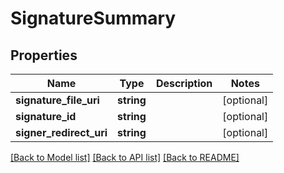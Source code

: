 # SignatureSummary

## Properties
Name | Type | Description | Notes
------------ | ------------- | ------------- | -------------
**signature_file_uri** | **string** |  | [optional] 
**signature_id** | **string** |  | [optional] 
**signer_redirect_uri** | **string** |  | [optional] 

[[Back to Model list]](../README.md#documentation-for-models) [[Back to API list]](../README.md#documentation-for-api-endpoints) [[Back to README]](../README.md)


